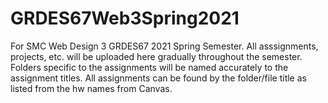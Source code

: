 # GRDES67Web3Spring2021
For SMC Web Design 3 GRDES67 2021 Spring Semester.
All asssignments, projects, etc. will be uploaded here gradually throughout the semester.
Folders specific to the assignments will be named accurately to the assignment titles.
All assignments can be found by the folder/file title as listed from the hw names from Canvas.
